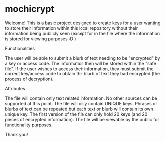 # mochicrypt
Welcome! This is a basic project designed to create keys for a user wanting to store their information within this local repository without their information being publicly seen (except for in the file where the information is stored for viewing purposes :D ) 

Functionalities

The user will be able to submit a blurb of text needing to be "encrypted" by a key or access code. The information then will be stored within the "safe file". If the user wishes to access their information, they must submit the correct key/access code to obtain the blurb of text they had encrypted (the process of decryption).

Attributes

The file will contain only text related information. No other sources can be supported at this point.
The file will only contain UNIQUE keys. Phrases or blurbs of text can be repeated but each text or blurb will contain its own unique key.
The first version of the file can only hold 20 keys (and 20 pieces of encrypted information).
The file will be viewable by the public for functionality purposes.

Thank you!
